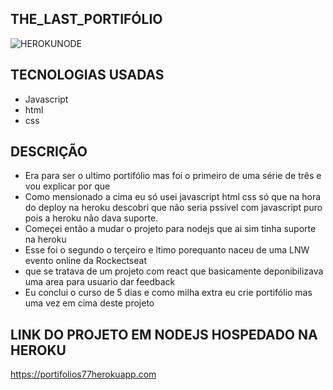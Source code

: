 ## THE_LAST_PORTIFÓLIO

![HEROKUNODE](https://user-images.githubusercontent.com/69020659/170895235-faeeeafe-e57a-4a97-86fd-1a370f051f74.png)

## TECNOLOGIAS USADAS

+ Javascript
+ html
+ css

## DESCRIÇÃO

+ Era para ser o ultimo portifólio mas foi o primeiro de uma série de três e vou explicar por que
+ Como mensionado a cima eu só usei javascript html css só que na hora do deploy na heroku descobri que nâo seria pssivel com javascript puro pois a heroku não dava suporte.
+ Começei então a mudar o projeto para nodejs que ai sim tinha suporte na heroku 
+ Esse foi o segundo o terçeiro e ltimo porequanto naceu de uma LNW evento online da Rockectseat 
+ que se tratava de um projeto com react que basicamente deponibilizava uma area para usuario dar feedback 
+ Eu conclui o curso de 5 dias e como milha extra eu crie portifólio mas uma vez em cima deste projeto

## LINK DO PROJETO EM NODEJS HOSPEDADO NA HEROKU
https://portifolios77herokuapp.com
